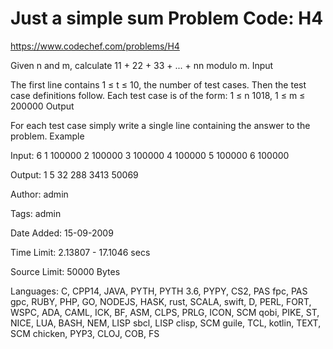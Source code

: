 
# Just a simple sum Problem Code: H4

<https://www.codechef.com/problems/H4>

Given n and m, calculate 11 + 22 + 33 + ... + nn modulo m.
Input

The first line contains 1 ≤ t ≤ 10, the number of test cases. Then the test case definitions follow. Each test case is of the form: 1 ≤ n 1018, 1 ≤ m ≤ 200000
Output

For each test case simply write a single line containing the answer to the problem.
Example

Input:
6
1 100000
2 100000
3 100000
4 100000
5 100000
6 100000

Output:
1
5
32
288
3413
50069

Author: admin

Tags: admin

Date Added: 15-09-2009

Time Limit: 2.13807 - 17.1046 secs

Source Limit: 50000 Bytes

Languages: C, CPP14, JAVA, PYTH, PYTH 3.6, PYPY, CS2, PAS fpc, PAS gpc, RUBY, PHP, GO, NODEJS, HASK, rust, SCALA, swift, D, PERL, FORT, WSPC, ADA, CAML, ICK, BF, ASM, CLPS, PRLG, ICON, SCM qobi, PIKE, ST, NICE, LUA, BASH, NEM, LISP sbcl, LISP clisp, SCM guile, TCL, kotlin, TEXT, SCM chicken, PYP3, CLOJ, COB, FS
